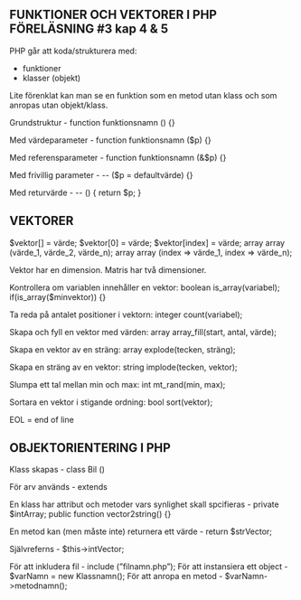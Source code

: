 FUNKTIONER OCH VEKTORER I PHP
FÖRELÄSNING #3
kap 4 & 5
--------------

PHP går att koda/strukturera med:
- funktioner
- klasser (objekt)

Lite förenklat kan man se en funktion som en metod utan klass och som anropas utan objekt/klass.

Grundstruktur -
function funktionsnamn () {}

Med värdeparameter - 
function funktionsnamn ($p) {}

Med referensparameter -
function funktionsnamn (&$p) {}

Med frivillig parameter - 
-- ($p = defaultvärde) {}

Med returvärde -
-- () {
return $p;
}


VEKTORER 
--------

$vektor[] = värde;
$vektor[0] = värde;
$vektor[index] = värde;
array array (värde_1, värde_2, värde_n);
array array (index => värde_1, index => värde_n);

Vektor har en dimension.
Matris har två dimensioner.

Kontrollera om variablen innehåller en vektor:
boolean is_array(variabel);
	if(is_array($minvektor)) {}

Ta reda på antalet positioner i vektorn:
integer count(variabel);

Skapa och fyll en vektor med värden: 
array array_fill(start, antal, värde);

Skapa en vektor av en sträng:
array explode(tecken, sträng);

Skapa en sträng av en vektor:
string implode(tecken, vektor);

Slumpa ett tal mellan min och max:
int mt_rand(min, max);

Sortara en vektor i stigande ordning:
bool sort(vektor); 


EOL = end of line

OBJEKTORIENTERING I PHP
-----------------------

Klass skapas - 
class Bil ()

För arv används - extends

En klass har attribut och metoder vars synlighet skall spcifieras -
private $intArray;
public function vector2string() {}

En metod kan (men måste inte) returnera ett värde -
return $strVector;

Självreferns - $this->intVector;

För att inkludera fil - include (”filnamn.php”);
För att instansiera ett object - $varNamn = new Klassnamn();
För att anropa en metod - $varNamn->metodnamn();

